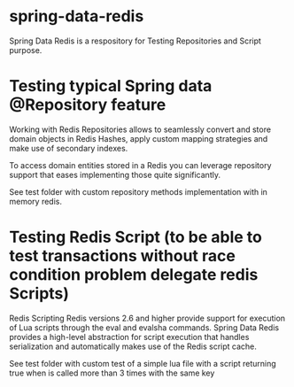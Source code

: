 # spring-data-redis
Spring Data Redis is a respository for Testing Repositories and Script purpose.


# Testing typical Spring data @Repository feature

Working with Redis Repositories allows to seamlessly convert and store domain objects in Redis Hashes, apply custom mapping strategies and make use of secondary indexes.

To access domain entities stored in a Redis you can leverage repository support that eases implementing those quite significantly.

See test folder with custom repository methods implementation with in memory redis.



# Testing Redis Script (to be able to test transactions without race condition problem delegate redis Scripts)

Redis Scripting
Redis versions 2.6 and higher provide support for execution of Lua scripts through the eval and evalsha commands. Spring Data Redis provides a high-level abstraction for script execution that handles serialization and automatically makes use of the Redis script cache.

See test folder with custom test of a simple lua file with a script returning true when is called more than 3 times with the same key

